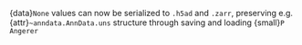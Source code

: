 {data}`None` values can now be serialized to `.h5ad` and `.zarr`,
preserving e.g. {attr}`~anndata.AnnData.uns` structure through saving and loading {small}`P Angerer`
